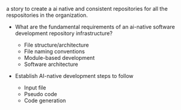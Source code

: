 a story to create a ai native and consistent repositories for all the respositories in the organization.

- What are the fundamental requirements of an ai-native software development repository infrastructure? 
   - File structure/architecture
   - File naming conventions
   - Module-based development
   - Software architecture

- Establish AI-native development steps to follow
  - Input file
  - Pseudo code
  - Code generation